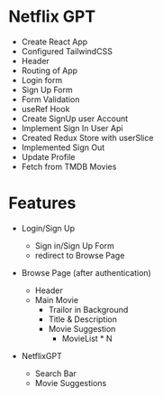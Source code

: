 
# Netflix GPT


- Create React App
- Configured TailwindCSS
- Header
- Routing of App
- Login form
- Sign Up Form
- Form Validation
- useRef Hook
- Create SignUp user Account
- Implement Sign In User Api
- Created Redux Store with userSlice
- Implemented Sign Out
- Update Profile
- Fetch from TMDB Movies


# Features  
- Login/Sign Up
  - Sign in/Sign Up Form
  - redirect to Browse Page  
- Browse Page (after authentication)
   - Header
   - Main Movie
     - Trailor in Background
     - Title & Description 
     - Movie Suggestion 
       - MovieList * N

 - NetflixGPT
   - Search Bar
   - Movie Suggestions      